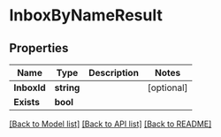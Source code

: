 # InboxByNameResult

## Properties

Name | Type | Description | Notes
------------ | ------------- | ------------- | -------------
**InboxId** | **string** |  | [optional] 
**Exists** | **bool** |  | 

[[Back to Model list]](../README#documentation-for-models) [[Back to API list]](../README#documentation-for-api-endpoints) [[Back to README]](../README)


